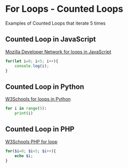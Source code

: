 # For Loops - Counted Loops

Examples of Counted Loops that iterate 5 times

## Counted Loop in JavaScript

[Mozilla Developer Network for loops in JavaScript](https://developer.mozilla.org/en-US/docs/Web/JavaScript/Reference/Statements/for)

```javascript
for(let i=0; i<5; i++){
    console.log(i);
}
```

## Counted Loop in Python

[W3Schools for loops in Python](https://www.w3schools.com/python/python_for_loops.asp)

```python
for i in range(5):
    print(i)
```

## Counted Loop in PHP

[W3Schools PHP for loop](https://www.w3schools.com/php/php_looping_for.asp)

```php
for($i=0; $i<5; $i++){
    echo $i;
}
```
